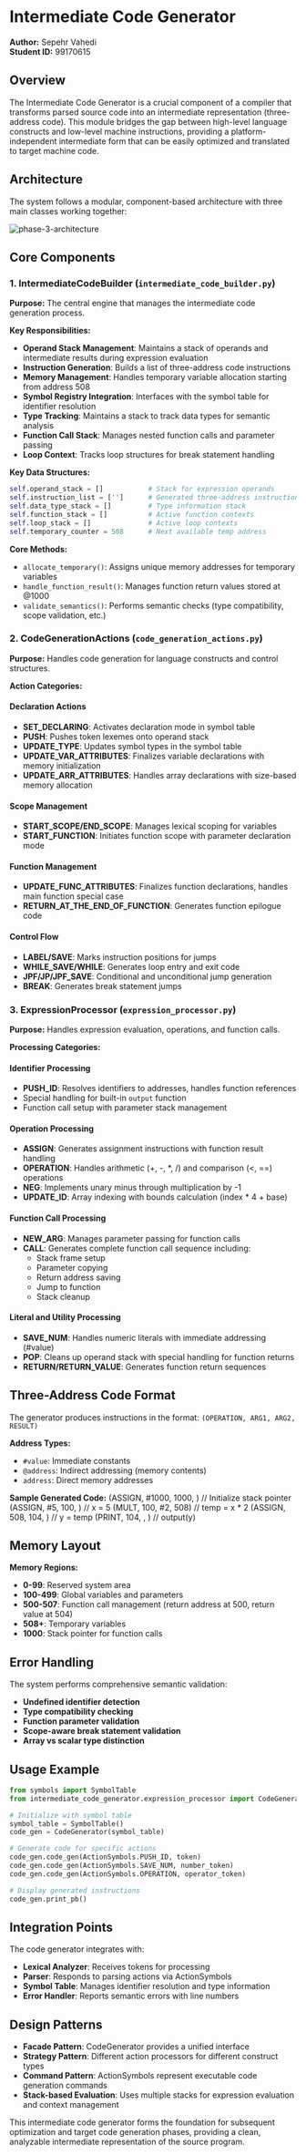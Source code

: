 # Intermediate Code Generator

**Author:** Sepehr Vahedi  
**Student ID:** 99170615

## Overview

The Intermediate Code Generator is a crucial component of a compiler that transforms parsed source code into an intermediate representation (three-address code). This module bridges the gap between high-level language constructs and low-level machine instructions, providing a platform-independent intermediate form that can be easily optimized and translated to target machine code.

## Architecture

The system follows a modular, component-based architecture with three main classes working together:

![phase-3-architecture](./images/phase-3.png)

## Core Components

### 1. IntermediateCodeBuilder (`intermediate_code_builder.py`)

**Purpose:** The central engine that manages the intermediate code generation process.

**Key Responsibilities:**
- **Operand Stack Management**: Maintains a stack of operands and intermediate results during expression evaluation
- **Instruction Generation**: Builds a list of three-address code instructions
- **Memory Management**: Handles temporary variable allocation starting from address 508
- **Symbol Registry Integration**: Interfaces with the symbol table for identifier resolution
- **Type Tracking**: Maintains a stack to track data types for semantic analysis
- **Function Call Stack**: Manages nested function calls and parameter passing
- **Loop Context**: Tracks loop structures for break statement handling

**Key Data Structures:**
```python
self.operand_stack = []           # Stack for expression operands
self.instruction_list = ['']      # Generated three-address instructions
self.data_type_stack = []         # Type information stack
self.function_stack = []          # Active function contexts
self.loop_stack = []              # Active loop contexts
self.temporary_counter = 508      # Next available temp address
```

**Core Methods:**
- `allocate_temporary()`: Assigns unique memory addresses for temporary variables
- `handle_function_result()`: Manages function return values stored at @1000
- `validate_semantics()`: Performs semantic checks (type compatibility, scope validation, etc.)

### 2. CodeGenerationActions (`code_generation_actions.py`)

**Purpose:** Handles code generation for language constructs and control structures.

**Action Categories:**

#### Declaration Actions
- **SET_DECLARING**: Activates declaration mode in symbol table
- **PUSH**: Pushes token lexemes onto operand stack
- **UPDATE_TYPE**: Updates symbol types in the symbol table
- **UPDATE_VAR_ATTRIBUTES**: Finalizes variable declarations with memory initialization
- **UPDATE_ARR_ATTRIBUTES**: Handles array declarations with size-based memory allocation

#### Scope Management
- **START_SCOPE/END_SCOPE**: Manages lexical scoping for variables
- **START_FUNCTION**: Initiates function scope with parameter declaration mode

#### Function Management
- **UPDATE_FUNC_ATTRIBUTES**: Finalizes function declarations, handles main function special case
- **RETURN_AT_THE_END_OF_FUNCTION**: Generates function epilogue code

#### Control Flow
- **LABEL/SAVE**: Marks instruction positions for jumps
- **WHILE_SAVE/WHILE**: Generates loop entry and exit code
- **JPF/JP/JPF_SAVE**: Conditional and unconditional jump generation
- **BREAK**: Generates break statement jumps

### 3. ExpressionProcessor (`expression_processor.py`)

**Purpose:** Handles expression evaluation, operations, and function calls.

**Processing Categories:**

#### Identifier Processing
- **PUSH_ID**: Resolves identifiers to addresses, handles function references
- Special handling for built-in `output` function
- Function call setup with parameter stack management

#### Operation Processing
- **ASSIGN**: Generates assignment instructions with function result handling
- **OPERATION**: Handles arithmetic (+, -, *, /) and comparison (<, ==) operations
- **NEG**: Implements unary minus through multiplication by -1
- **UPDATE_ID**: Array indexing with bounds calculation (index * 4 + base)

#### Function Call Processing
- **NEW_ARG**: Manages parameter passing for function calls
- **CALL**: Generates complete function call sequence including:
    - Stack frame setup
    - Parameter copying
    - Return address saving
    - Jump to function
    - Stack cleanup

#### Literal and Utility Processing
- **SAVE_NUM**: Handles numeric literals with immediate addressing (#value)
- **POP**: Cleans up operand stack with special handling for function returns
- **RETURN/RETURN_VALUE**: Generates function return sequences

## Three-Address Code Format

The generator produces instructions in the format: `(OPERATION, ARG1, ARG2, RESULT)`

**Address Types:**
- `#value`: Immediate constants
- `@address`: Indirect addressing (memory contents)
- `address`: Direct memory addresses

**Sample Generated Code:**
(ASSIGN, #1000, 1000, )          // Initialize stack pointer
(ASSIGN, #5, 100, )              // x = 5
(MULT, 100, #2, 508)             // temp = x * 2
(ASSIGN, 508, 104, )             // y = temp
(PRINT, 104, , )                 // output(y)


## Memory Layout

**Memory Regions:**
- **0-99**: Reserved system area
- **100-499**: Global variables and parameters
- **500-507**: Function call management (return address at 500, return value at 504)
- **508+**: Temporary variables
- **1000**: Stack pointer for function calls

## Error Handling

The system performs comprehensive semantic validation:
- **Undefined identifier detection**
- **Type compatibility checking**
- **Function parameter validation**
- **Scope-aware break statement validation**
- **Array vs scalar type distinction**

## Usage Example

```python
from symbols import SymbolTable
from intermediate_code_generator.expression_processor import CodeGenerator

# Initialize with symbol table
symbol_table = SymbolTable()
code_gen = CodeGenerator(symbol_table)

# Generate code for specific actions
code_gen.code_gen(ActionSymbols.PUSH_ID, token)
code_gen.code_gen(ActionSymbols.SAVE_NUM, number_token)
code_gen.code_gen(ActionSymbols.OPERATION, operator_token)

# Display generated instructions
code_gen.print_pb()
```

## Integration Points

The code generator integrates with:
- **Lexical Analyzer**: Receives tokens for processing
- **Parser**: Responds to parsing actions via ActionSymbols
- **Symbol Table**: Manages identifier resolution and type information
- **Error Handler**: Reports semantic errors with line numbers

## Design Patterns

- **Facade Pattern**: CodeGenerator provides a unified interface
- **Strategy Pattern**: Different action processors for different construct types
- **Command Pattern**: ActionSymbols represent executable code generation commands
- **Stack-based Evaluation**: Uses multiple stacks for expression evaluation and context management

This intermediate code generator forms the foundation for subsequent optimization and target code generation phases, providing a clean, analyzable intermediate representation of the source program.